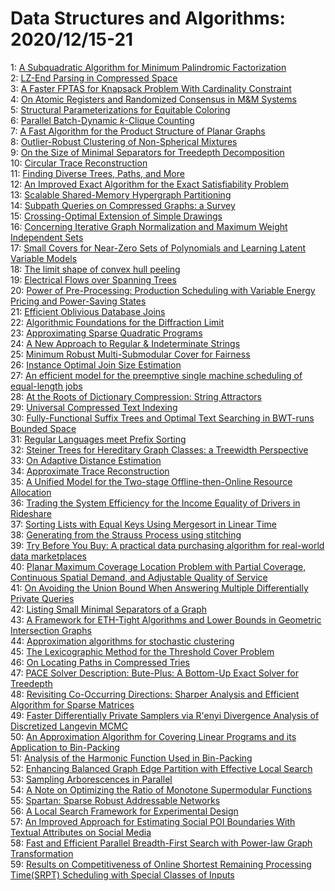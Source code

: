 # Data Structures and Algorithms: 2020/12/15-21  
1: [A Subquadratic Algorithm for Minimum Palindromic Factorization](https://doi.org/10.48550/arXiv.1403.2431)  
2: [LZ-End Parsing in Compressed Space](https://doi.org/10.48550/arXiv.1611.01769)  
3: [A Faster FPTAS for Knapsack Problem With Cardinality Constraint](https://doi.org/10.48550/arXiv.1902.00919)  
4: [On Atomic Registers and Randomized Consensus in M&M Systems](https://doi.org/10.48550/arXiv.1906.00298)  
5: [Structural Parameterizations for Equitable Coloring](https://doi.org/10.48550/arXiv.1911.03297)  
6: [Parallel Batch-Dynamic $k$-Clique Counting](https://doi.org/10.48550/arXiv.2003.13585)  
7: [A Fast Algorithm for the Product Structure of Planar Graphs](https://doi.org/10.48550/arXiv.2004.02530)  
8: [Outlier-Robust Clustering of Non-Spherical Mixtures](https://doi.org/10.48550/arXiv.2005.02970)  
9: [On the Size of Minimal Separators for Treedepth Decomposition](https://doi.org/10.48550/arXiv.2008.09822)  
10: [Circular Trace Reconstruction](https://doi.org/10.48550/arXiv.2009.01346)  
11: [Finding Diverse Trees, Paths, and More](https://doi.org/10.48550/arXiv.2009.03687)  
12: [An Improved Exact Algorithm for the Exact Satisfiability Problem](https://doi.org/10.48550/arXiv.2010.03850)  
13: [Scalable Shared-Memory Hypergraph Partitioning](https://doi.org/10.48550/arXiv.2010.10272)  
14: [Subpath Queries on Compressed Graphs: a Survey](https://doi.org/10.48550/arXiv.2011.10008)  
15: [Crossing-Optimal Extension of Simple Drawings](https://doi.org/10.48550/arXiv.2012.07457)  
16: [Concerning Iterative Graph Normalization and Maximum Weight Independent  Sets](https://doi.org/10.48550/arXiv.2012.07764)  
17: [Small Covers for Near-Zero Sets of Polynomials and Learning Latent  Variable Models](https://doi.org/10.48550/arXiv.2012.07774)  
18: [The limit shape of convex hull peeling](https://doi.org/10.48550/arXiv.1805.08278)  
19: [Electrical Flows over Spanning Trees](https://doi.org/10.48550/arXiv.1909.04759)  
20: [Power of Pre-Processing: Production Scheduling with Variable Energy  Pricing and Power-Saving States](https://doi.org/10.48550/arXiv.1912.02430)  
21: [Efficient Oblivious Database Joins](https://doi.org/10.48550/arXiv.2003.09481)  
22: [Algorithmic Foundations for the Diffraction Limit](https://doi.org/10.48550/arXiv.2004.07659)  
23: [Approximating Sparse Quadratic Programs](https://doi.org/10.48550/arXiv.2007.01252)  
24: [A New Approach to Regular & Indeterminate Strings](https://doi.org/10.48550/arXiv.2012.07892)  
25: [Minimum Robust Multi-Submodular Cover for Fairness](https://doi.org/10.48550/arXiv.2012.07936)  
26: [Instance Optimal Join Size Estimation](https://doi.org/10.48550/arXiv.2012.08083)  
27: [An efficient model for the preemptive single machine scheduling of  equal-length jobs](https://doi.org/10.48550/arXiv.2012.08152)  
28: [At the Roots of Dictionary Compression: String Attractors](https://doi.org/10.48550/arXiv.1710.10964)  
29: [Universal Compressed Text Indexing](https://doi.org/10.48550/arXiv.1803.09520)  
30: [Fully-Functional Suffix Trees and Optimal Text Searching in BWT-runs  Bounded Space](https://doi.org/10.48550/arXiv.1809.02792)  
31: [Regular Languages meet Prefix Sorting](https://doi.org/10.48550/arXiv.1902.01088)  
32: [Steiner Trees for Hereditary Graph Classes: a Treewidth Perspective](https://doi.org/10.48550/arXiv.2004.07492)  
33: [On Adaptive Distance Estimation](https://doi.org/10.48550/arXiv.2010.11252)  
34: [Approximate Trace Reconstruction](https://doi.org/10.48550/arXiv.2012.06713)  
35: [A Unified Model for the Two-stage Offline-then-Online Resource  Allocation](https://doi.org/10.48550/arXiv.2012.06845)  
36: [Trading the System Efficiency for the Income Equality of Drivers in  Rideshare](https://doi.org/10.48550/arXiv.2012.06850)  
37: [Sorting Lists with Equal Keys Using Mergesort in Linear Time](https://doi.org/10.48550/arXiv.2012.08589)  
38: [Generating from the Strauss Process using stitching](https://doi.org/10.48550/arXiv.2012.08665)  
39: [Try Before You Buy: A practical data purchasing algorithm for real-world  data marketplaces](https://doi.org/10.48550/arXiv.2012.08874)  
40: [Planar Maximum Coverage Location Problem with Partial Coverage,  Continuous Spatial Demand, and Adjustable Quality of Service](https://doi.org/10.48550/arXiv.2012.09063)  
41: [On Avoiding the Union Bound When Answering Multiple Differentially  Private Queries](https://doi.org/10.48550/arXiv.2012.09116)  
42: [Listing Small Minimal Separators of a Graph](https://doi.org/10.48550/arXiv.2012.09153)  
43: [A Framework for ETH-Tight Algorithms and Lower Bounds in Geometric  Intersection Graphs](https://doi.org/10.48550/arXiv.1803.10633)  
44: [Approximation algorithms for stochastic clustering](https://doi.org/10.48550/arXiv.1809.02271)  
45: [The Lexicographic Method for the Threshold Cover Problem](https://doi.org/10.48550/arXiv.1912.05819)  
46: [On Locating Paths in Compressed Tries](https://doi.org/10.48550/arXiv.2004.01120)  
47: [PACE Solver Description: Bute-Plus: A Bottom-Up Exact Solver for  Treedepth](https://doi.org/10.48550/arXiv.2006.09912)  
48: [Revisiting Co-Occurring Directions: Sharper Analysis and Efficient  Algorithm for Sparse Matrices](https://doi.org/10.48550/arXiv.2009.02553)  
49: [Faster Differentially Private Samplers via R\'enyi Divergence Analysis  of Discretized Langevin MCMC](https://doi.org/10.48550/arXiv.2010.14658)  
50: [An Approximation Algorithm for Covering Linear Programs and its  Application to Bin-Packing](https://doi.org/10.48550/arXiv.2011.11268)  
51: [Analysis of the Harmonic Function Used in Bin-Packing](https://doi.org/10.48550/arXiv.2011.11618)  
52: [Enhancing Balanced Graph Edge Partition with Effective Local Search](https://doi.org/10.48550/arXiv.2012.09451)  
53: [Sampling Arborescences in Parallel](https://doi.org/10.48550/arXiv.2012.09502)  
54: [A Note on Optimizing the Ratio of Monotone Supermodular Functions](https://doi.org/10.48550/arXiv.2012.09725)  
55: [Spartan: Sparse Robust Addressable Networks](https://doi.org/10.48550/arXiv.1907.12028)  
56: [A Local Search Framework for Experimental Design](https://doi.org/10.48550/arXiv.2010.15805)  
57: [An Improved Approach for Estimating Social POI Boundaries With Textual  Attributes on Social Media](https://doi.org/10.48550/arXiv.2012.09990)  
58: [Fast and Efficient Parallel Breadth-First Search with Power-law Graph  Transformation](https://doi.org/10.48550/arXiv.2012.10026)  
59: [Results on Competitiveness of Online Shortest Remaining Processing  Time(SRPT) Scheduling with Special Classes of Inputs](https://doi.org/10.48550/arXiv.2012.10307)  